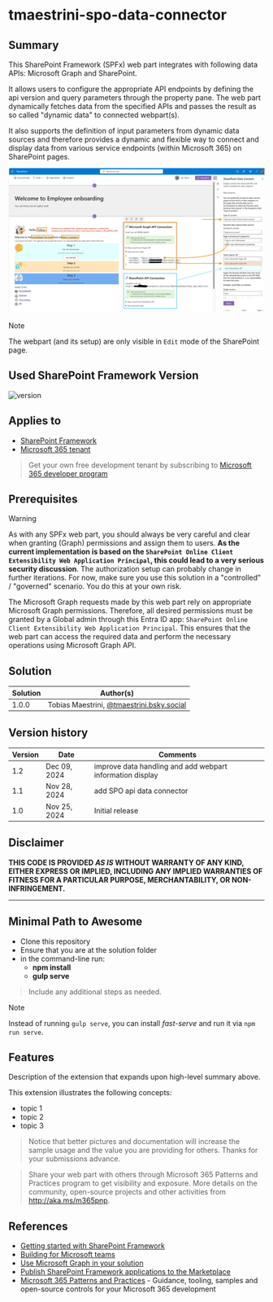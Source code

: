 # tmaestrini-spo-data-connector

## Summary

This SharePoint Framework (SPFx) web part integrates with following data APIs: Microsoft Graph and SharePoint. 

It allows users to configure the appropriate API endpoints by defining the api version and query parameters through the property pane. The web part dynamically fetches data from the specified APIs and passes the result as so called "dynamic data" to connected webpart(s). 

It also supports the definition of input parameters from dynamic data sources and therefore provides a dynamic and flexible way to connect and display data from various service endpoints (within Microsoft 365) on SharePoint pages.

![screenshot of the webpart](./assets/summary.png)

> [!NOTE]
> The webpart (and its setup) are only visible in `Edit` mode of the SharePoint page.

## Used SharePoint Framework Version

![version](https://img.shields.io/badge/version-1.20.2-yellow.svg)

## Applies to

- [SharePoint Framework](https://aka.ms/spfx)
- [Microsoft 365 tenant](https://docs.microsoft.com/en-us/sharepoint/dev/spfx/set-up-your-developer-tenant)

> Get your own free development tenant by subscribing to [Microsoft 365 developer program](http://aka.ms/o365devprogram)

## Prerequisites

> [!WARNING]
> As with any SPFx web part, you should always be very careful and clear when granting (Graph) permissions and assign them to users. **As the current implementation is based on the `SharePoint Online Client Extensibility Web Application Principal`, this could lead to a very serious security discussion**. The authorization setup can probably change in further iterations. For now, make sure you use this solution in a "controlled" / "governed" scenario. You do this at your own risk.

The Microsoft Graph requests made by this web part rely on appropriate Microsoft Graph permissions. Therefore, all desired permissions must be granted by a Global admin through this Entra ID app: `SharePoint Online Client Extensibility Web Application Principal`. This ensures that the web part can access the required data and perform the necessary operations using Microsoft Graph API.

## Solution

| Solution | Author(s)                                 |
| -------- | ----------------------------------------- |
| 1.0.0    | Tobias Maestrini, [@tmaestrini.bsky.social](https://bsky.app/profile/tmaestrini.bsky.social) |

## Version history

| Version | Date         | Comments                                                  |
| ------- | ------------ | --------------------------------------------------------- |
| 1.2     | Dec 09, 2024 | improve data handling and add webpart information display |
| 1.1     | Nov 28, 2024 | add SPO api data connector                                |
| 1.0     | Nov 25, 2024 | Initial release                                           |

## Disclaimer

**THIS CODE IS PROVIDED _AS IS_ WITHOUT WARRANTY OF ANY KIND, EITHER EXPRESS OR IMPLIED, INCLUDING ANY IMPLIED WARRANTIES OF FITNESS FOR A PARTICULAR PURPOSE, MERCHANTABILITY, OR NON-INFRINGEMENT.**

---

## Minimal Path to Awesome

- Clone this repository
- Ensure that you are at the solution folder
- in the command-line run:
  - **npm install**
  - **gulp serve**

> Include any additional steps as needed.

> [!NOTE]
> Instead of running `gulp serve`, you can install _fast-serve_ and run it via `npm run serve`.

## Features

Description of the extension that expands upon high-level summary above.

This extension illustrates the following concepts:

- topic 1
- topic 2
- topic 3

> Notice that better pictures and documentation will increase the sample usage and the value you are providing for others. Thanks for your submissions advance.

> Share your web part with others through Microsoft 365 Patterns and Practices program to get visibility and exposure. More details on the community, open-source projects and other activities from http://aka.ms/m365pnp.

## References

- [Getting started with SharePoint Framework](https://docs.microsoft.com/en-us/sharepoint/dev/spfx/set-up-your-developer-tenant)
- [Building for Microsoft teams](https://docs.microsoft.com/en-us/sharepoint/dev/spfx/build-for-teams-overview)
- [Use Microsoft Graph in your solution](https://docs.microsoft.com/en-us/sharepoint/dev/spfx/web-parts/get-started/using-microsoft-graph-apis)
- [Publish SharePoint Framework applications to the Marketplace](https://docs.microsoft.com/en-us/sharepoint/dev/spfx/publish-to-marketplace-overview)
- [Microsoft 365 Patterns and Practices](https://aka.ms/m365pnp) - Guidance, tooling, samples and open-source controls for your Microsoft 365 development
